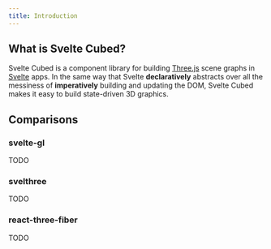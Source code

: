 ```yaml
---
title: Introduction
---
```


## What is Svelte Cubed?

Svelte Cubed is a component library for building [Three.js](https://threejs.org) scene graphs in [Svelte](https://svelte.dev) apps. In the same way that Svelte **declaratively** abstracts over all the messiness of **imperatively** building and updating the DOM, Svelte Cubed makes it easy to build state-driven 3D graphics.

## Comparisons

### svelte-gl

TODO

### svelthree

TODO

### react-three-fiber

TODO
